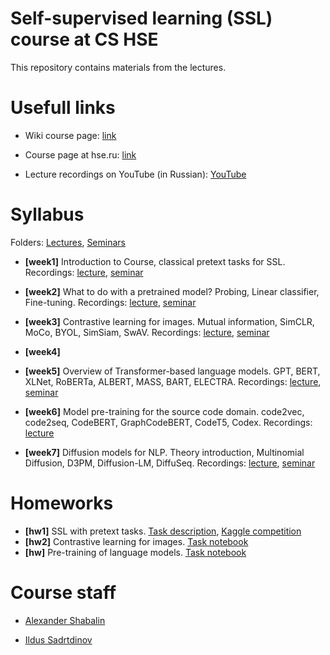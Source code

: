 # Self-supervised learning (SSL) course at CS HSE

This repository contains materials from the lectures.

# Usefull links

* Wiki course page: [link](http://wiki.cs.hse.ru/Методы_предобучения_без_учителя_22/23)

* Course page at hse.ru: [link](https://www.hse.ru/ba/ami/courses/646486024.html)

* Lecture recordings on YouTube (in Russian): [YouTube](https://www.youtube.com/playlist?list=PLEwK9wdS5g0rg9Cf9Tsfeuesv5H6XDdeY)

# Syllabus

Folders: [Lectures](lectures), [Seminars](seminars)

* __[week1]__ Introduction to Course, classical pretext tasks for SSL. Recordings: [lecture](https://www.youtube.com/watch?v=-9AJ8oVsUYY&list=PLEwK9wdS5g0rg9Cf9Tsfeuesv5H6XDdeY&index=2&t=969s), [seminar](https://www.youtube.com/watch?v=piM7ps5_0RU&list=PLEwK9wdS5g0rg9Cf9Tsfeuesv5H6XDdeY&index=4)

* __[week2]__ What to do with a pretrained model? Probing, Linear classifier, Fine-tuning. Recordings: [lecture](https://www.youtube.com/watch?v=ENqUznkInCU&list=PLEwK9wdS5g0rg9Cf9Tsfeuesv5H6XDdeY&index=3), [seminar](https://www.youtube.com/watch?v=3AlD3T1OB1o&list=PLEwK9wdS5g0rg9Cf9Tsfeuesv5H6XDdeY&index=1&t=3s)

* __[week3]__ Contrastive learning for images. Mutual information, SimCLR, MoCo, BYOL, SimSiam, SwAV. Recordings: [lecture](https://youtu.be/GC9MAyrrN0c), [seminar](https://youtu.be/tb0_Ri3nPhY)

* __[week4]__

* __[week5]__ Overview of Transformer-based language models. GPT, BERT, XLNet, RoBERTa, ALBERT, MASS, BART, ELECTRA. Recordings: [lecture](https://youtu.be/ZiI_GBw6oZA), [seminar](https://youtu.be/maRT6YDw0GU)

* __[week6]__ Model pre-training for the source code domain. code2vec, code2seq, CodeBERT, GraphCodeBERT, CodeT5, Codex. Recordings: [lecture](https://youtu.be/p8YlX1SCaOk)

* __[week7]__ Diffusion models for NLP. Theory introduction, Multinomial Diffusion, D3PM, Diffusion-LM, DiffuSeq. Recordings: [lecture](https://youtu.be/ZiI_GBw6oZA), [seminar](https://youtu.be/maRT6YDw0GU)

# Homeworks

* __[hw1]__ SSL with pretext tasks. [Task description](https://docs.google.com/document/d/1EbD5fTB3uMYdqxhRj-_CLYpMuEQSJmBcEhFhoRPB9cY/edit?usp=sharing), [Kaggle competition](https://www.kaggle.com/t/bfd2fa2fe3c54ab69722df0b01ba8247)
* __[hw2]__ Contrastive learning for images. [Task notebook](https://github.com/ashaba1in/hse-ssl/blob/main/homeworks/homework2_contrastive.ipynb)
* __[hw]__ Pre-training of language models. [Task notebook](https://github.com/ashaba1in/hse-ssl/blob/main/homeworks/homework3_lms/homework3_lms.ipynb)

# Course staff

* [Alexander Shabalin](https://t.me/amshabalin)

* [Ildus Sadrtdinov](https://t.me/isadrtdinov)
